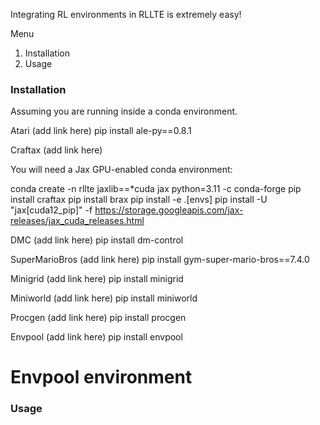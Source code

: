 Integrating RL environments in RLLTE is extremely easy! 

Menu
1. Installation
2. Usage

### Installation

Assuming you are running inside a conda environment. 

Atari (add link here)
pip install ale-py==0.8.1

Craftax (add link here)

You will need a Jax GPU-enabled conda environment:

conda create -n rllte jaxlib==*cuda jax python=3.11 -c conda-forge
pip install craftax
pip install brax
pip install -e .[envs]
pip install -U "jax[cuda12_pip]" -f https://storage.googleapis.com/jax-releases/jax_cuda_releases.html 

DMC (add link here)
pip install dm-control

SuperMarioBros (add link here)
pip install gym-super-mario-bros==7.4.0

Minigrid (add link here)
pip install minigrid

Miniworld (add link here)
pip install miniworld

Procgen (add link here)
pip install procgen

Envpool (add link here)
pip install envpool

# Envpool environment


### Usage